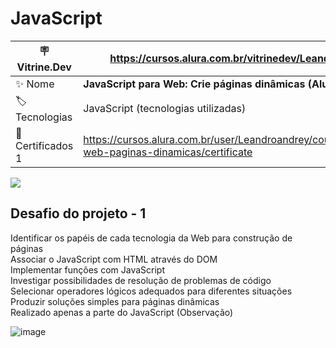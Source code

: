 # JavaScript
| :placard: Vitrine.Dev| https://cursos.alura.com.br/vitrinedev/Leandroandrey
| -------------  | --- |
| :sparkles: Nome        | **JavaScript para Web: Crie páginas dinâmicas (Alura Midi)**
| :label: Tecnologias |  JavaScript (tecnologias utilizadas)
| :rocket: Certificados 1       | https://cursos.alura.com.br/user/Leandroandrey/course/javascript-web-paginas-dinamicas/certificate

<!-- Inserir imagem com a #vitrinedev ao final do link -->
![](![Screenshot_4](https://user-images.githubusercontent.com/65931981/206862070-868e44b1-311a-45b4-8746-f853dd3b64b0.png)#vitrinedev)

## Desafio do projeto - 1

Identificar os papéis de cada tecnologia da Web para construção de páginas<br />
Associar o JavaScript com HTML através do DOM<br />
Implementar funções com JavaScript<br />
Investigar possibilidades de resolução de problemas de código<br />
Selecionar operadores lógicos adequados para diferentes situações<br />
Produzir soluções simples para páginas dinâmicas<br />
Realizado apenas a parte do JavaScript (Observação)

![image](https://user-images.githubusercontent.com/65931981/209727826-6c83b0e4-9a79-4d3f-ac4e-a0ef676d2195.png)
